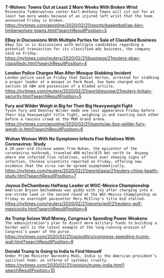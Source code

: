 **T-Wolves: Towns Out at Least 2 More Weeks With Broken Wrist**\
`Minnesota Timberwolves center Karl-Anthony Towns will sit out for at least two more weeks because of an injured left wrist that the team announced Friday is broken.`\
https://nytimes.com/aponline/2020/02/21/sports/basketball/ap-bkn-timberwolves-towns.html?searchResultPosition=3

**EBay in Discussions With Multiple Parties for Sale of Classified Business**\
`EBay Inc is in discussions with multiple candidates regarding a potential transaction for its classified-ads business, the company said on Friday. `\
https://nytimes.com/reuters/2020/02/21/business/21reuters-ebay-classifieds.html?searchResultPosition=4

**London Police Charges Man After Mosque Stabbing Incident**\
`London police said on Friday that Daniel Horton, arrested for stabbing a prayer leader at a mosque in Park Road, has been charged with section 18 GBH and possession of a bladed article.`\
https://nytimes.com/reuters/2020/02/21/world/europe/21reuters-britain-security.html?searchResultPosition=5

**Fury and Wilder Weigh in Big for Their Big Heavyweight Fight**\
`Tyson Fury and Deontay Wilder made one last appearance Friday before their big heavyweight title fight, weighing in and taunting each other before a raucous crowd at the MGM Grand arena.`\
https://nytimes.com/aponline/2020/02/21/sports/ap-box-wilder-fury-weigh-in.html?searchResultPosition=6

**Wuhan Woman With No Symptoms Infects Five Relatives With Coronavirus: Study**\
`A 20-year-old Chinese woman from Wuhan, the epicenter of the coronavirus outbreak, traveled 400 miles(675 km) north to  Anyang where she infected five relatives, without ever showing signs of infection, Chinese scientists reported on Friday, offering new evidence that the virus can be spread asymptomatically.`\
https://nytimes.com/reuters/2020/02/21/world/asia/21reuters-china-health-study.html?searchResultPosition=7

**Joyous DeChambeau Halfway Leader at WGC-Mexico Championship**\
`American Bryson DeChambeau was giddy with joy after charging into a one-stroke lead in the second round at the WGC-Mexico Championship on Friday as overnight pacesetter Rory McIlroy's title bid stalled.`\
https://nytimes.com/reuters/2020/02/21/sports/golf/21reuters-golf-mexicocity.html?searchResultPosition=8

**As Trump Seizes Wall Money, Congress’s Spending Power Weakens**\
`The administration’s plan to divert more military funds to building a border wall is the latest example of the long-running erosion of Congress’s power of the purse.`\
https://nytimes.com/2020/02/21/us/politics/congress-spending-trump-wall.html?searchResultPosition=9

**Donald Trump Is Going to India to Find Himself**\
`Under Prime Minister Narendra Modi, India is the American president’s spiritual home: an inferno of systemic cruelty.`\
https://nytimes.com/2020/02/21/opinion/trump-india.html?searchResultPosition=10

